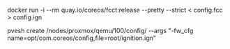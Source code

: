 docker run -i --rm quay.io/coreos/fcct:release --pretty --strict < config.fcc > config.ign

pvesh create /nodes/proxmox/qemu/100/config/ --args "-fw_cfg name=opt/com.coreos/config,file=root/ignition.ign"